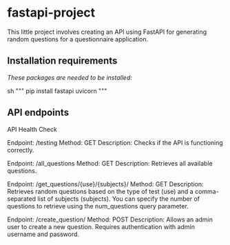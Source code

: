 # fastapi-project

This little project involves creating an API using FastAPI for generating random questions for a questionnaire application. 

## Installation requirements

_These packages are needed to be installed:_

sh """
pip install fastapi uvicorn
"""

## API endpoints

API Health Check

Endpoint: /testing
Method: GET
Description: Checks if the API is functioning correctly.

Endpoint: /all_questions
Method: GET
Description: Retrieves all available questions.

Endpoint: /get_questions/{use}/{subjects}/
Method: GET
Description: Retrieves random questions based on the type of test (use) and a comma-separated list of subjects (subjects). You can specify the number of questions to retrieve using the num_questions query parameter.

Endpoint: /create_question/
Method: POST
Description: Allows an admin user to create a new question. Requires authentication with admin username and password.
